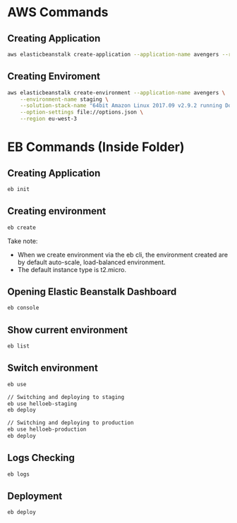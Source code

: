 # AWS Commands

## Creating Application
```sh
aws elasticbeanstalk create-application --application-name avengers --region eu-west-3
```

## Creating Enviroment
```sh
aws elasticbeanstalk create-environment --application-name avengers \
    --environment-name staging \
    --solution-stack-name "64bit Amazon Linux 2017.09 v2.9.2 running Docker 17.12.0-ce" \
    --option-settings file://options.json \
    --region eu-west-3
```

# EB Commands (Inside Folder)

## Creating Application
```sh
eb init
```

## Creating environment
```sh
eb create
```
Take note:
- When we create environment via the eb cli, the environment created are by default auto-scale, load-balanced environment.
- The default instance type is t2.micro.

## Opening Elastic Beanstalk Dashboard
```sh
eb console
```

## Show current environment
```sh
eb list
```

## Switch environment
```sh
eb use

// Switching and deploying to staging
eb use helloeb-staging
eb deploy

// Switching and deploying to production
eb use helloeb-production
eb deploy
```

## Logs Checking
```sh
eb logs
```

## Deployment
```sh
eb deploy
```
